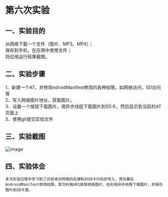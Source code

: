 # 第六次实验

## 一、实验目的
从网络下载一个文件（图片、MP3、MP4）；<br>
保存到手机，在应用中使用文件；<br>
将应用运行结果截图。<br>

## 二、实验步骤
1、新建一个AT，并修改ndroidManifest修改的各种权限，如网络访问，SD访问等<br>
2、写入网络图片地址，获取图片。<br>
3、设置一个按钮下载图片，用异步线程下载图片到SD卡，然后显示到当前的AT页面上<br>
3、使用git提交实验文件  <br>

## 三、实验截图
![image](https://github.com/carson6945/android-labs-2018/blob/master/Soft1614080902333/%E7%AC%AC%E5%85%AD%E6%AC%A1%E5%AE%9E%E9%AA%8C%E6%88%AA%E5%9B%BE.png)

## 四、实验体会
	本次实验过程中学习到了对安卓对网络的处理和对SD卡内存的写入，首先要在AndroidManifest修改权限，其次利用UR1获取网络图片，在利用异步线程下载图片，并保存图片到SD卡里。
 
